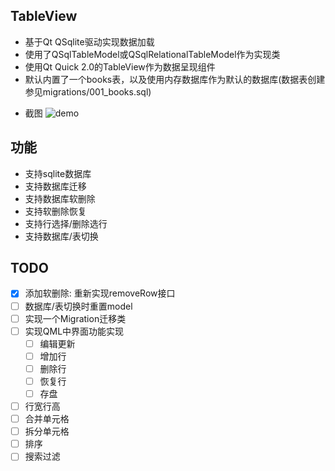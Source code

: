 ## TableView
 - 基于Qt QSqlite驱动实现数据加载
 - 使用了QSqlTableModel或QSqlRelationalTableModel作为实现类
 - 使用Qt Quick 2.0的TableView作为数据呈现组件
 - 默认内置了一个books表，以及使用内存数据库作为默认的数据库(数据表创建参见migrations/001_books.sql)
 
* 截图
 ![demo](https://github.com/yuriyoung/qml-examples/blob/master/assets/img/tableview.jpg)
 
 ## 功能
 - 支持sqlite数据库
 - 支持数据库迁移
 - 支持数据库软删除
 - 支持软删除恢复
 - 支持行选择/删除选行
 - 支持数据库/表切换
 
## TODO
- [x] 添加软删除: 重新实现removeRow接口
- [ ] 数据库/表切换时重置model
- [ ] 实现一个Migration迁移类
- [ ] 实现QML中界面功能实现
  - [ ] 编辑更新
  - [ ] 增加行
  - [ ] 删除行
  - [ ] 恢复行
  - [ ] 存盘
- [ ] 行宽行高
- [ ] 合并单元格
- [ ] 拆分单元格
- [ ] 排序
- [ ] 搜索过滤
